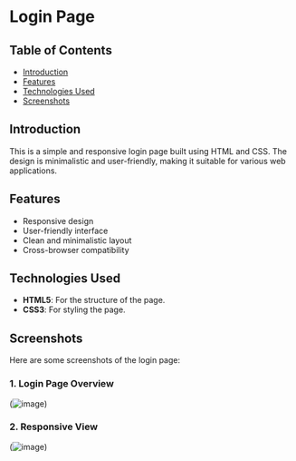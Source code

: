 # Login Page

## Table of Contents

- [Introduction](#introduction)
- [Features](#features)
- [Technologies Used](#technologies-used)
- [Screenshots](#screenshots)

## Introduction

This is a simple and responsive login page built using HTML and CSS. The design is minimalistic and user-friendly, making it suitable for various web applications.

## Features

- Responsive design
- User-friendly interface
- Clean and minimalistic layout
- Cross-browser compatibility

## Technologies Used

- **HTML5**: For the structure of the page.
- **CSS3**: For styling the page.

## Screenshots

Here are some screenshots of the login page:

### 1. Login Page Overview
(![image](https://github.com/user-attachments/assets/7c9f6a83-ce6b-44dc-828a-0519046f3b28))

### 2. Responsive View
(![image](https://github.com/user-attachments/assets/6f4367af-4890-4938-aad9-e82aa6a4db44))
